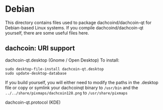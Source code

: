 
Debian
====================
This directory contains files used to package dachcoind/dachcoin-qt
for Debian-based Linux systems. If you compile dachcoind/dachcoin-qt yourself, there are some useful files here.

## dachcoin: URI support ##


dachcoin-qt.desktop  (Gnome / Open Desktop)
To install:

	sudo desktop-file-install dachcoin-qt.desktop
	sudo update-desktop-database

If you build yourself, you will either need to modify the paths in
the .desktop file or copy or symlink your dachcoinqt binary to `/usr/bin`
and the `../../share/pixmaps/dachcoin128.png` to `/usr/share/pixmaps`

dachcoin-qt.protocol (KDE)

